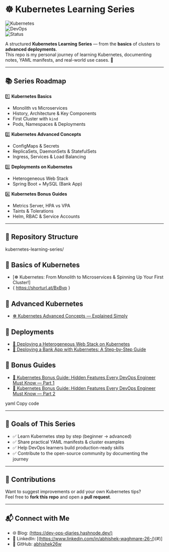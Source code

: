 # ☸️ Kubernetes Learning Series  

![Kubernetes](https://img.shields.io/badge/Kubernetes-CloudNative-blue?logo=kubernetes&logoColor=white)  
![DevOps](https://img.shields.io/badge/DevOps-Practices-orange?logo=linux&logoColor=white)  
![Status](https://img.shields.io/badge/Status-Active-success?style=flat)  

A structured **Kubernetes Learning Series** — from the **basics** of clusters to **advanced deployments**.  
This repo is my personal journey of learning Kubernetes, documenting notes, YAML manifests, and real-world use cases. 🚀  

---

## 📚 Series Roadmap  

1️⃣ **Kubernetes Basics**  
   - Monolith vs Microservices  
   - History, Architecture & Key Components  
   - First Cluster with `kind`  
   - Pods, Namespaces & Deployments  

2️⃣ **Kubernetes Advanced Concepts**  
   - ConfigMaps & Secrets  
   - ReplicaSets, DaemonSets & StatefulSets  
   - Ingress, Services & Load Balancing  

3️⃣ **Deployments on Kubernetes**  
   - Heterogeneous Web Stack  
   - Spring Boot + MySQL (Bank App)  

4️⃣ **Kubernetes Bonus Guides**  
   - Metrics Server, HPA vs VPA  
   - Taints & Tolerations  
   - Helm, RBAC & Service Accounts  

---

## 📂 Repository Structure  

kubernetes-learning-series/

## 📘 Basics of Kubernetes
- [☸️ Kubernetes: From Monolith to Microservices & Spinning Up Your First Cluster!]
- { https://shorturl.at/BxBvp }

## 📗 Advanced Kubernetes
- [☸️ Kubernetes Advanced Concepts — Explained Simply](https://your-blog-link.com)

## 📙 Deployments
- [🌟 Deploying a Heterogeneous Web Stack on Kubernetes](https://your-blog-link.com)
- [🏦 Deploying a Bank App with Kubernetes: A Step-by-Step Guide](https://your-blog-link.com)

## 📕 Bonus Guides
- [🚀 Kubernetes Bonus Guide: Hidden Features Every DevOps Engineer Must Know — Part 1](https://your-blog-link.com)
- [🚀 Kubernetes Bonus Guide: Hidden Features Every DevOps Engineer Must Know — Part 2](https://your-blog-link.com)



yaml
Copy code

---

## 🎯 Goals of This Series  

- ✅ Learn Kubernetes step by step (beginner → advanced)  
- ✅ Share practical YAML manifests & cluster examples  
- ✅ Help DevOps learners build production-ready skills  
- ✅ Contribute to the open-source community by documenting the journey  

---

## 🤝 Contributions  

Want to suggest improvements or add your own Kubernetes tips?  
Feel free to **fork this repo** and open a **pull request**.  

---

## 📬 Connect with Me  

- 🌐 Blog: [(https://dev-ops-diaries.hashnode.dev/)](#)  
- 💼 LinkedIn: [(https://www.linkedin.com/in/abhishek-waghmare-26-/)(#)]
- 🐙 GitHub: [abhishek26w](#)  
